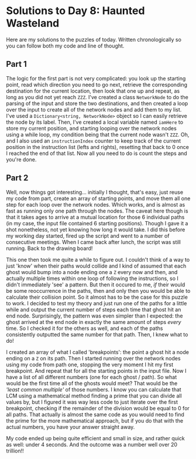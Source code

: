 # Solutions to Day 8: Haunted Wasteland

Here are my solutions to the puzzles of today. Written chronologically so you can follow both my code and line of thought.

## Part 1

The logic for the first part is not very complicated: you look up the starting point, read which direction you need to go next, retrieve the corresponding destination for the current location, then look that one up and repeat, as long as you did not yet reach `ZZZ`. I've created a class `NetworkNode` to do the parsing of the input and store the two destinations, and then created a loop over the input to create all of the network nodes and add them to my list. I've used a `Dictionary<string, NetworkNode>` object so I can easily retrieve the node by its label. Then, I've created a local variable named `iamHere` to store my current position, and starting looping over the network nodes using a while loop, my condition being that the current node wasn't `ZZZ`. Oh, and I also used an `instructionIndex` counter to keep track of the current position in the instruction list (lefts and rights), resetting that back to 0 once I reached the end of that list. Now all you need to do is count the steps and you're done.

## Part 2

Well, now things got interesting... initially I thought, that's easy, just reuse my code from part, create an array of starting points, and move them all one step for each loop over the network nodes. Which works, and is almost as fast as running only one path through the nodes. The caveat here though is that it takes ages to arrive at a mutual location for those 6 individual paths (in my case, the input file contained 6 starting positions). Though I gave it a shot nonetheless, not yet knowing how long it would take. I did this before my working day started, fired up the script and went to a number of consecutive meetings. When I came back after lunch, the script was still running. Back to the drawing board!

This one then took me quite a while to figure out. I couldn't think of a way to just 'know' when their paths would collide and I kind of assumed that each ghost would bump into a node ending one a `Z` every now and then, and actually multiple times within one loop of following the instructions, so I didn't immediately 'see' a pattern. But then it occured to me, _if_ their would be some reoccurrence in the paths, then and only then you would be able to calculate their collision point. So it almost has to be the case for this puzzle to work. I decided to test my theory and just run one of the paths for a little while and output the current number of steps each time that ghost hit an end node. Surprisingly, the pattern was even simpler than I expected: the ghost arrived at the end node in exactly the same amount of steps _every_ time. So I checked it for the others as well, and each of the paths consistently outputted the same number for that path. Then, I knew what to do!

I created an array of what I called 'breakpoints': the point a ghost hit a node ending on a `Z` on its path. Then I started running over the network nodes using my code from path one, stopping the very moment I hit my first breakpoint. And repeat that for all the starting points in the input file. Now I have a list of all different numbers (one for each ghost / path). So what would be the first time all of the ghosts would meet? That would be the _'least common multiple'_ of those numbers. I know you can calculate that LCM using a mathematical method finding a prime that you can divide all values by, but I figured it was way less code to just iterate over the first breakpoint, checking if the remainder of the division would be equal to 0 for all paths. That actually is almost the same code as you would need to find the prime for the more mathematical approach, but if you do that with the actual numbers, you have your answer straight away.

My code ended up being quite efficient and small in size, and rather quick as well: under 4 seconds. And the outcome was a number well over 20 trillion!!
